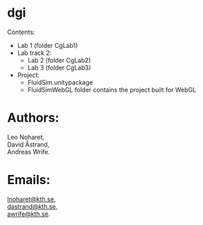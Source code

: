 # dgi

Contents:   
- Lab 1 (folder CgLab1)  
- Lab track 2:
  - Lab 2 (folder CgLab2)   
  - Lab 3 (folder CgLab3)   
- Project: 
  - FluidSim.unitypackage
  - FluidSimWebGL folder contains the project built for WebGL  

# Authors:
 Leo Noharet,    
 David Åstrand,   
 Andreas Wrife.  

# Emails:
 lnoharet@kth.se,   
 dastrand@kth.se,   
 awrife@kth.se.   
